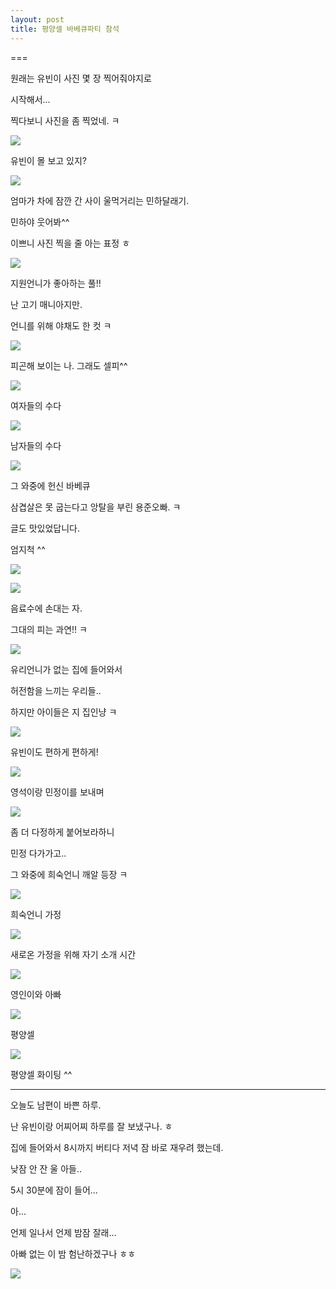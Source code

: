 ```yaml
---
layout: post
title: 평양셀 바베큐파티 참석
---
```

===

원래는 유빈이 사진 몇 장 찍어줘야지로

시작해서... 

찍다보니 사진을 좀 찍었네. ㅋ

![](https://dl.dropboxusercontent.com/u/9792864/150516%20%ED%8F%89%EC%96%91%EC%85%80%20%EB%B0%94%EB%B2%A0%ED%81%90%20%EB%AA%A8%EC%9E%84/DSC03461.JPG)

유빈이 몰 보고 있지?

![](https://dl.dropboxusercontent.com/u/9792864/150516%20%ED%8F%89%EC%96%91%EC%85%80%20%EB%B0%94%EB%B2%A0%ED%81%90%20%EB%AA%A8%EC%9E%84/DSC03462.JPG)

엄마가 차에 잠깐 간 사이 울먹거리는 민하달래기.

민하야 웃어봐^^ 

이쁘니 사진 찍을 줄 아는 표정 ㅎ

![](https://dl.dropboxusercontent.com/u/9792864/150516%20%ED%8F%89%EC%96%91%EC%85%80%20%EB%B0%94%EB%B2%A0%ED%81%90%20%EB%AA%A8%EC%9E%84/DSC03463.JPG)

지원언니가 좋아하는 풀!! 

난 고기 매니아지만.

언니를 위해 야채도 한 컷 ㅋ

![](https://dl.dropboxusercontent.com/u/9792864/150516%20%ED%8F%89%EC%96%91%EC%85%80%20%EB%B0%94%EB%B2%A0%ED%81%90%20%EB%AA%A8%EC%9E%84/DSC03464.JPG)

피곤해 보이는 나. 그래도 셀피^^

![](https://dl.dropboxusercontent.com/u/9792864/150516%20%ED%8F%89%EC%96%91%EC%85%80%20%EB%B0%94%EB%B2%A0%ED%81%90%20%EB%AA%A8%EC%9E%84/DSC03465.JPG)

여자들의 수다

![](https://dl.dropboxusercontent.com/u/9792864/150516%20%ED%8F%89%EC%96%91%EC%85%80%20%EB%B0%94%EB%B2%A0%ED%81%90%20%EB%AA%A8%EC%9E%84/DSC03467.JPG)

남자들의 수다

![](https://dl.dropboxusercontent.com/u/9792864/150516%20%ED%8F%89%EC%96%91%EC%85%80%20%EB%B0%94%EB%B2%A0%ED%81%90%20%EB%AA%A8%EC%9E%84/DSC03466.JPG)

그 와중에 헌신 바베큐

삼겹살은 못 굽는다고 앙탈을 부린 용준오빠. ㅋ

글도 맛있었답니다.

엄지척 ^^

![](https://encrypted-tbn2.gstatic.com/images?q=tbn:ANd9GcT0neBcubs0gLzl4IYdmUskybKIF4PM4dF6mJ6HTJJEcP98UeA-)


![](https://dl.dropboxusercontent.com/u/9792864/150516%20%ED%8F%89%EC%96%91%EC%85%80%20%EB%B0%94%EB%B2%A0%ED%81%90%20%EB%AA%A8%EC%9E%84/DSC03468.JPG)

음료수에 손대는 자.

그대의 피는 과연!! ㅋ

![](https://dl.dropboxusercontent.com/u/9792864/150516%20%ED%8F%89%EC%96%91%EC%85%80%20%EB%B0%94%EB%B2%A0%ED%81%90%20%EB%AA%A8%EC%9E%84/DSC03470.JPG)

유리언니가 없는 집에 들어와서

허전함을 느끼는 우리들..

하지만 아이들은 지 집인냥 ㅋ

![](https://dl.dropboxusercontent.com/u/9792864/150516%20%ED%8F%89%EC%96%91%EC%85%80%20%EB%B0%94%EB%B2%A0%ED%81%90%20%EB%AA%A8%EC%9E%84/DSC03480.JPG)

유빈이도 편하게 편하게!

![](https://dl.dropboxusercontent.com/u/9792864/150516%20%ED%8F%89%EC%96%91%EC%85%80%20%EB%B0%94%EB%B2%A0%ED%81%90%20%EB%AA%A8%EC%9E%84/DSC03471.JPG)

영석이랑 민정이를 보내며

![](https://dl.dropboxusercontent.com/u/9792864/150516%20%ED%8F%89%EC%96%91%EC%85%80%20%EB%B0%94%EB%B2%A0%ED%81%90%20%EB%AA%A8%EC%9E%84/DSC03472.JPG)

좀 더 다정하게 붙어보라하니

민정 다가가고..

그 와중에 희숙언니 깨알 등장 ㅋ

![](https://dl.dropboxusercontent.com/u/9792864/150516%20%ED%8F%89%EC%96%91%EC%85%80%20%EB%B0%94%EB%B2%A0%ED%81%90%20%EB%AA%A8%EC%9E%84/DSC03473.JPG)

희숙언니 가정

![](https://dl.dropboxusercontent.com/u/9792864/150516%20%ED%8F%89%EC%96%91%EC%85%80%20%EB%B0%94%EB%B2%A0%ED%81%90%20%EB%AA%A8%EC%9E%84/DSC03476.JPG)

새로온 가정을 위해 자기 소개 시간

![](https://dl.dropboxusercontent.com/u/9792864/150516%20%ED%8F%89%EC%96%91%EC%85%80%20%EB%B0%94%EB%B2%A0%ED%81%90%20%EB%AA%A8%EC%9E%84/DSC03477.JPG)

영인이와 아빠

![](https://dl.dropboxusercontent.com/u/9792864/150516%20%ED%8F%89%EC%96%91%EC%85%80%20%EB%B0%94%EB%B2%A0%ED%81%90%20%EB%AA%A8%EC%9E%84/DSC03478.JPG)

평양셀 

![](https://dl.dropboxusercontent.com/u/9792864/150516%20%ED%8F%89%EC%96%91%EC%85%80%20%EB%B0%94%EB%B2%A0%ED%81%90%20%EB%AA%A8%EC%9E%84/DSC03479.JPG)

평양셀 화이팅 ^^

---

오늘도 남편이 바쁜 하루.

난 유빈이랑 어찌어찌 하루를 잘 보냈구나. ㅎ

집에 들어와서 8시까지 버티다 저녁 잠 바로 재우려 했는데.

낮잠 안 잔 울 아들..

5시 30분에 잠이 들어...

아... 

언제 일나서 언제 밤잠 잘래...

아빠 없는 이 밤 험난하겠구나 ㅎㅎ

![](https://ssl.pstatic.net/static/pwe/nm/st/moon_james/20_h.png)